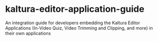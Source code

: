 # kaltura-editor-application-guide
An integration guide for developers embedding the Kaltura Editor Applications (In-Video Quiz, Video Trimming and Clipping, and more) in their own applications
